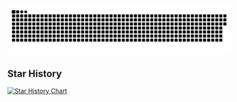
<picture>
  <source
    media="(prefers-color-scheme: dark)"
    srcset="
      https://raw.githubusercontent.com/hjkl01/hjkl01/output/github-contribution-grid-snake-dark.svg
    "
  />
  <source
    media="(prefers-color-scheme: light)"
    srcset="
      https://raw.githubusercontent.com/hjkl01/hjkl01/output/github-contribution-grid-snake.svg
    "
  />
  <img
    alt="github contribution grid snake animation"
    src="https://raw.githubusercontent.com/hjkl01/hjkl01/output/github-contribution-grid-snake.svg"
  />
</picture>



## Star History

[![Star History Chart](https://api.star-history.com/svg?repos=hjkl01/pornhub&type=Date)](https://star-history.com/#hjkl01/pornhub&Date)
